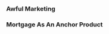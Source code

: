 <!--{Title:"Canada's Big Banks - Big, Dumb, and Slow", Intro:"Recently I had the experience of switching big banks in Canada.", PublishedOn:""} -->

### Awful Marketing 

### Mortgage As An Anchor Product
